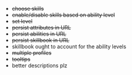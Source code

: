 - ~~choose skills~~
- ~~enable/disable skills based on ability level~~
- ~~set level~~
- ~~persist attributes in URL~~
- ~~persist abilities in URL~~
- ~~persist skillbook in URL~~
- skillbook ought to account for the ability levels
- ~~multiple profiles~~
- ~~tooltips~~
- better descriptions plz